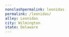 ```yaml
---
﻿nonslashpermalink: leonidas
permalink: /leonidas/
alley: Leonidas
city: Wilmington
state: Delaware
---
```

